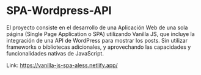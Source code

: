 # SPA-Wordpress-API
El proyecto consiste en el desarrollo de una Aplicación Web de una sola página (Single Page Application o SPA) utilizando Vanilla JS, 
que incluye la integración de una API de WordPress para mostrar los posts. Sin utilizar frameworks o bibliotecas adicionales, y aprovechando 
las capacidades y funcionalidades nativas de JavaScript.

Link: https://vanilla-js-spa-aless.netlify.app/
